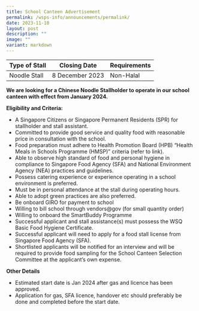 ```yaml
---
title: School Canteen Advertisement
permalink: /wsps-info/announcements/permalink/
date: 2023-11-10
layout: post
description: ""
image: ""
variant: markdown
---
```



| Type of Stall | Closing Date | Requirements |
| -------- | -------- | -------- |
| Noodle Stall    | 8 December 2023     | Non-Halal     |

**We are looking for a Chinese Noodle Stallholder to operate in our school canteen with effect from January 2024.**

**Eligibility and Criteria:**

* A Singapore Citizens or Singapore Permanent Residents (SPR) for stallholder and stall assistant. 
* Committed to provide good service and quality food with reasonable price in consultation with the school.
* Food preparation must adhere to Health Promotion Board (HPB) “Health Meals in Schools Programme (HMSP)” criteria (refer to link). 
* Able to observe high standard of food and personal hygiene in compliance to Singapore Food Agency (SFA) and National Environment Agency (NEA) practices and guidelines.
* Possess catering experience or experience operating in a school environment is preferred.
* Must be in personal attendance at the stall during operating hours.
* Able to adopt green practices are also preferred.
* Be onboard GIRO for payment to school
* Willing to bill school through vendors@gov (for small quantity order)
* Willing to onboard the SmartBuddy Programme
* Successful applicant and stall assistance(s) must possess the WSQ Basic Food Hygiene Certificate.
* Successful applicant will need to apply for a food stall license from Singapore Food Agency (SFA).
* Shortlisted applicants will be notified for an interview and will be required to provide food sampling for the School Canteen Selection Committee at the applicant’s own expense.

**Other Details**
* Estimated start date is Jan 2024 after gas and licence has been approved.
* Application for gas, SFA licence, handover etc should preferably be done and completed before the start date. 